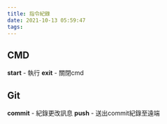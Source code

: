 ```yaml
---
title: 指令紀錄
date: 2021-10-13 05:59:47
tags:
---
```


## CMD
**start** - 執行
**exit** - 關閉cmd


## Git
**commit** - 紀錄更改訊息 
**push** - 送出commit紀錄至遠端
